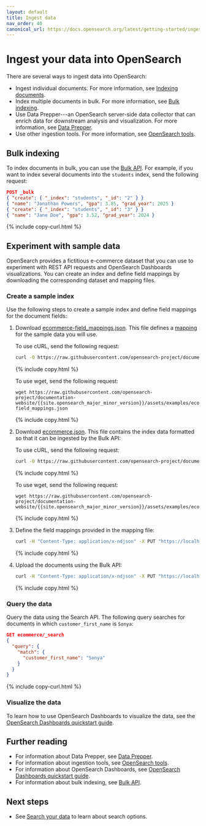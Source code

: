 ```yaml
---
layout: default
title: Ingest data
nav_order: 40
canonical_url: https://docs.opensearch.org/latest/getting-started/ingest-data/
---
```


# Ingest your data into OpenSearch

There are several ways to ingest data into OpenSearch:

- Ingest individual documents. For more information, see [Indexing documents]({{site.url}}{{site.baseurl}}/getting-started/communicate/#indexing-documents).
- Index multiple documents in bulk. For more information, see [Bulk indexing](#bulk-indexing).
- Use Data Prepper---an OpenSearch server-side data collector that can enrich data for downstream analysis and visualization. For more information, see [Data Prepper]({{site.url}}{{site.baseurl}}/data-prepper/). 
- Use other ingestion tools. For more information, see [OpenSearch tools]({{site.url}}{{site.baseurl}}/tools/).

## Bulk indexing

To index documents in bulk, you can use the [Bulk API]({{site.url}}{{site.baseurl}}/api-reference/document-apis/bulk/). For example, if you want to index several documents into the `students` index, send the following request:

```json
POST _bulk
{ "create": { "_index": "students", "_id": "2" } }
{ "name": "Jonathan Powers", "gpa": 3.85, "grad_year": 2025 }
{ "create": { "_index": "students", "_id": "3" } }
{ "name": "Jane Doe", "gpa": 3.52, "grad_year": 2024 }
```
{% include copy-curl.html %}

## Experiment with sample data

OpenSearch provides a fictitious e-commerce dataset that you can use to experiment with REST API requests and OpenSearch Dashboards visualizations. You can create an index and define field mappings by downloading the corresponding dataset and mapping files. 

### Create a sample index

Use the following steps to create a sample index and define field mappings for the document fields:

1. Download [ecommerce-field_mappings.json](https://github.com/opensearch-project/documentation-website/blob/{{site.opensearch_major_minor_version}}/assets/examples/ecommerce-field_mappings.json). This file defines a [mapping]({{site.url}}{{site.baseurl}}/opensearch/mappings/) for the sample data you will use.
    
    To use cURL, send the following request:

    ```bash
    curl -O https://raw.githubusercontent.com/opensearch-project/documentation-website/{{site.opensearch_major_minor_version}}/assets/examples/ecommerce-field_mappings.json
    ```
    {% include copy.html %}

    To use wget, send the following request:

    ```
    wget https://raw.githubusercontent.com/opensearch-project/documentation-website/{{site.opensearch_major_minor_version}}/assets/examples/ecommerce-field_mappings.json
    ```
    {% include copy.html %}

1. Download [ecommerce.json](https://github.com/opensearch-project/documentation-website/blob/{{site.opensearch_major_minor_version}}/assets/examples/ecommerce.json). This file contains the index data formatted so that it can be ingested by the Bulk API:
    
    To use cURL, send the following request:

    ```bash
    curl -O https://raw.githubusercontent.com/opensearch-project/documentation-website/{{site.opensearch_major_minor_version}}/assets/examples/ecommerce.json
    ```
    {% include copy.html %}

    To use wget, send the following request:

    ```
    wget https://raw.githubusercontent.com/opensearch-project/documentation-website/{{site.opensearch_major_minor_version}}/assets/examples/ecommerce.json
    ```
    {% include copy.html %}

1. Define the field mappings provided in the mapping file:
    ```bash
    curl -H "Content-Type: application/x-ndjson" -X PUT "https://localhost:9200/ecommerce" -ku admin:<custom-admin-password> --data-binary "@ecommerce-field_mappings.json"
    ```
    {% include copy.html %}

1. Upload the documents using the Bulk API:

    ```bash
    curl -H "Content-Type: application/x-ndjson" -X PUT "https://localhost:9200/ecommerce/_bulk" -ku admin:<custom-admin-password> --data-binary "@ecommerce.json"
    ```
    {% include copy.html %}

### Query the data

Query the data using the Search API. The following query searches for documents in which `customer_first_name` is `Sonya`:

```json
GET ecommerce/_search
{
  "query": {
    "match": {
      "customer_first_name": "Sonya"
    }
  }
}
```
{% include copy-curl.html %}

### Visualize the data

To learn how to use OpenSearch Dashboards to visualize the data, see the [OpenSearch Dashboards quickstart guide]({{site.url}}{{site.baseurl}}/dashboards/quickstart/).

## Further reading

- For information about Data Prepper, see [Data Prepper]({{site.url}}{{site.baseurl}}/data-prepper/).
- For information about ingestion tools, see [OpenSearch tools]({{site.url}}{{site.baseurl}}/tools/).
- For information about OpenSearch Dashboards, see [OpenSearch Dashboards quickstart guide]({{site.url}}{{site.baseurl}}/dashboards/quickstart/).
- For information about bulk indexing, see [Bulk API]({{site.url}}{{site.baseurl}}/api-reference/document-apis/bulk/).

## Next steps

- See [Search your data]({{site.url}}{{site.baseurl}}/getting-started/search-data/) to learn about search options.